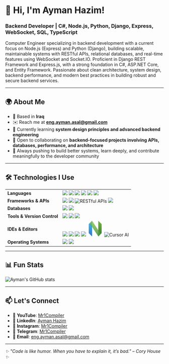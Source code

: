 # 👋 Hi, I'm Ayman Hazim!

### Backend Developer | C#, Node.js, Python, Django, Express, WebSocket, SQL, TypeScript

Computer Engineer specializing in backend development with a current focus on Node.js (Express) and Python (Django), building scalable, maintainable systems with RESTful APIs, relational databases, and real-time features using WebSocket and Socket.IO. Proficient in Django REST Framework and Express.js, with a strong foundation in C#, ASP.NET Core, and Entity Framework. Passionate about clean architecture, system design, backend performance, and modern best practices in building robust and secure backend services.

---

## 🌍 About Me

- 📍 Based in **Iraq**
- ✉️ Reach me at **[eng.ayman.asal@gmail.com](mailto:eng.ayman.asal@gmail.com)**
- 🧠 Currently learning **system design principles and advanced backend engineering**
- 🤝 Open to collaborating on **backend-focused projects involving APIs, databases, performance, and architecture**
- 🚀 Always pushing to build better systems, learn deeply, and contribute meaningfully to the developer community

---

## 🛠️ Technologies I Use

<div align="center">

<table>
  <tr>
    <td><strong>Languages</strong></td>
    <td>
      <img src="https://cdn.jsdelivr.net/gh/devicons/devicon/icons/csharp/csharp-original.svg" width="50"/>
      <img src="https://skillicons.dev/icons?i=cpp" width="50"/>
      <img src="https://skillicons.dev/icons?i=c" width="50"/>
      <img src="https://skillicons.dev/icons?i=js" width="50"/>
      <img src="https://skillicons.dev/icons?i=ts" width="50"/>
      <img src="https://skillicons.dev/icons?i=python" width="50"/>
    </td>
  </tr>
  <tr>
    <td><strong>Frameworks & APIs</strong></td>
    <td>
      <img src="https://skillicons.dev/icons?i=dotnet" width="50"/>
      <img src="https://skillicons.dev/icons?i=postman" width="50"/>
      <img src="https://img.icons8.com/color/100/api.png" width="50" title="RESTful APIs"/>
      <img src="https://skillicons.dev/icons?i=django" width="50"/>
    </td>
  </tr>
  <tr>
    <td><strong>Databases</strong></td>
    <td>
      <img src="https://cdn.jsdelivr.net/gh/devicons/devicon/icons/microsoftsqlserver/microsoftsqlserver-plain.svg" width="50"/>
      <img src="https://skillicons.dev/icons?i=postgres" width="50"/>
    </td>
  </tr>
  <tr>
    <td><strong>Tools & Version Control</strong></td>
    <td>
      <img src="https://skillicons.dev/icons?i=docker" width="50"/>
      <img src="https://skillicons.dev/icons?i=git" width="50"/>
      <img src="https://skillicons.dev/icons?i=github" width="50"/>
    </td>
  </tr>
  <tr>
    <td><strong>IDEs & Editors</strong></td>
    <td>
      <img src="https://skillicons.dev/icons?i=visualstudio" width="50"/>
      <img src="https://skillicons.dev/icons?i=vscode" width="50"/>
      <img src="https://cdn.jsdelivr.net/gh/devicons/devicon/icons/rider/rider-original.svg" width="50"/>
      <img src="https://cdn.jsdelivr.net/gh/devicons/devicon/icons/vim/vim-original.svg" width="50"/>
      <img src="https://raw.githubusercontent.com/devicons/devicon/master/icons/neovim/neovim-original.svg" width="50"/>
      <img src="https://avatars.githubusercontent.com/u/139895814?s=200&v=4" width="50" title="Cursor AI"/>
    </td>
  </tr>
  <tr>
    <td><strong>Operating Systems</strong></td>
    <td>
      <img src="https://skillicons.dev/icons?i=linux" width="50"/>
      <img src="https://skillicons.dev/icons?i=windows" width="50"/>
    </td>
  </tr>
</table>

</div>

---

## 📊 Fun Stats

![Ayman's GitHub stats](https://github-readme-stats.vercel.app/api?username=mr1compiler&show_icons=true&theme=tokyonight&hide_border=true)

---

## 📫 Let's Connect

- 🎥 **YouTube**: [Mr1Compiler](https://www.youtube.com/@Mr1Compiler)  
- 💼 **LinkedIn**: [Ayman Hazim](https://www.linkedin.com/in/ayman-hazim-a8219b327/)  
- 📸 **Instagram**: [Mr1Compiler](https://instagram.com/mr1compiler)  
- 💬 **Telegram**: [Mr1Compiler](https://t.me/mr1compiler)  
- 📧 **Email**: [eng.ayman.asal@gmail.com](mailto:eng.ayman.asal@gmail.com)

---

_✨ "Code is like humor. When you have to explain it, it’s bad." – Cory House ✨_
